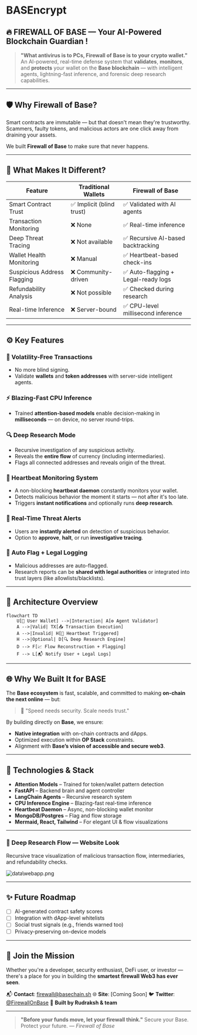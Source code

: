 # BASEncrypt
## 🔥 FIREWALL OF BASE — Your AI-Powered Blockchain Guardian !

> **"What antivirus is to PCs, Firewall of Base is to your crypto wallet."**  
> An AI-powered, real-time defense system that **validates**, **monitors**, and **protects** your wallet on the **Base blockchain** — with intelligent agents, lightning-fast inference, and forensic deep research capabilities.

---

## 🛡️ Why Firewall of Base?

Smart contracts are immutable — but that doesn't mean they're trustworthy.  
Scammers, faulty tokens, and malicious actors are one click away from draining your assets.

We built **Firewall of Base** to make sure that never happens.

---

## 🚀 What Makes It Different?

| Feature | Traditional Wallets | **Firewall of Base** |
|--------|---------------------|----------------------|
| Smart Contract Trust | ✅ Implicit (blind trust) | ✅ Validated with AI agents |
| Transaction Monitoring | ❌ None | ✅ Real-time inference |
| Deep Threat Tracing | ❌ Not available | ✅ Recursive AI-based backtracking |
| Wallet Health Monitoring | ❌ Manual | ✅ Heartbeat-based check-ins |
| Suspicious Address Flagging | ❌ Community-driven | ✅ Auto-flagging + Legal-ready logs |
| Refundability Analysis | ❌ Not possible | ✅ Checked during research |
| Real-time Inference | ❌ Server-bound | ✅ CPU-level millisecond inference |

---

## ⚙️ Key Features

### 🔐 Volatility-Free Transactions
- No more blind signing.
- Validate **wallets** and **token addresses** with server-side intelligent agents.

### ⚡ Blazing-Fast CPU Inference
- Trained **attention-based models** enable decision-making in **milliseconds** — on device, no server round-trips.

### 🔍 Deep Research Mode
- Recursive investigation of any suspicious activity.
- Reveals the **entire flow** of currency (including intermediaries).
- Flags all connected addresses and reveals origin of the threat.

### 📡 Heartbeat Monitoring System
- A non-blocking **heartbeat daemon** constantly monitors your wallet.
- Detects malicious behavior the moment it starts — not after it's too late.
- Triggers **instant notifications** and optionally runs **deep research**.

### 🚨 Real-Time Threat Alerts
- Users are **instantly alerted** on detection of suspicious behavior.
- Option to **approve**, **halt**, or run **investigative tracing**.

### 🔁 Auto Flag + Legal Logging
- Malicious addresses are auto-flagged.
- Research reports can be **shared with legal authorities** or integrated into trust layers (like allowlists/blacklists).

---

## 🧠 Architecture Overview

```mermaid
flowchart TD
    U[👤 User Wallet] -->|Interaction| A[⚙️ Agent Validator]
    A -->|Valid| TX[📤 Transaction Execution]
    A -->|Invalid| H[🚨 Heartbeat Triggered]
    H -->|Optional| D[🔍 Deep Research Engine]
    D --> F[📈 Flow Reconstruction + Flagging]
    F --> L[📬 Notify User + Legal Logs]
````

---

## 🌐 Why We Built It for BASE

The **Base ecosystem** is fast, scalable, and committed to making **on-chain the next online** — but:

> 💬 "Speed needs security. Scale needs trust."

By building directly on **Base**, we ensure:

* **Native integration** with on-chain contracts and dApps.
* Optimized execution within **OP Stack** constraints.
* Alignment with **Base’s vision of accessible and secure web3**.

---

## 🔧 Technologies & Stack

* **Attention Models** – Trained for token/wallet pattern detection
* **FastAPI** – Backend brain and agent controller
* **LangChain Agents** – Recursive research system
* **CPU Inference Engine** – Blazing-fast real-time inference
* **Heartbeat Daemon** – Async, non-blocking wallet monitor
* **MongoDB/Postgres** – Flag and flow storage
* **Mermaid, React, Tailwind** – For elegant UI & flow visualizations

---

### 🧠 Deep Research Flow — Website Look
Recursive trace visualization of malicious transaction flow, intermediaries, and refundability checks.

![data\webapp.png](#)

---

## ✨ Future Roadmap

* [ ] AI-generated contract safety scores
* [ ] Integration with dApp-level whitelists
* [ ] Social trust signals (e.g., friends warned too)
* [ ] Privacy-preserving on-device models

---

## 🤝 Join the Mission

Whether you're a developer, security enthusiast, DeFi user, or investor — there's a place for you in building the **smartest firewall Web3 has ever seen**.

📬 **Contact**: [firewall@basechain.sh](mailto:firewall@basechain.sh)
🌐 **Site**: \[Coming Soon]
🐦 **Twitter**: [@FirewallOnBase](#)
🧠 **Built by Rudraksh & team**

---

> **"Before your funds move, let your firewall think."**
> Secure your Base. Protect your future.
> — *Firewall of Base*

